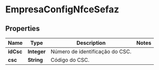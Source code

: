 

# EmpresaConfigNfceSefaz


## Properties

| Name | Type | Description | Notes |
|------------ | ------------- | ------------- | -------------|
|**idCsc** | **Integer** | Número de identificação do CSC. |  |
|**csc** | **String** | Código do CSC. |  |



